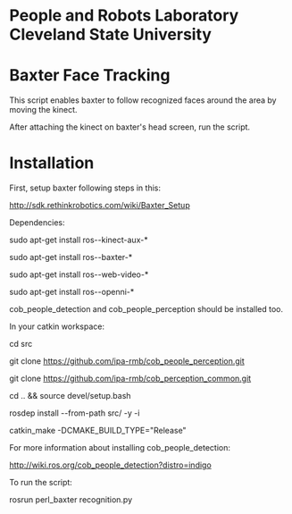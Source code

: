 # People and Robots Laboratory Cleveland State University 

# Baxter Face Tracking

This script enables baxter to follow recognized faces around the area by moving the kinect.

After attaching the kinect on baxter's head screen, run the script.

# Installation

First, setup baxter following steps in this:

http://sdk.rethinkrobotics.com/wiki/Baxter_Setup

Dependencies:

sudo apt-get install ros-<distro>-kinect-aux-*

sudo apt-get install ros-<distro>-baxter-*

sudo apt-get install ros-<distro>-web-video-*

sudo apt-get install ros-<distro>-openni-*


cob_people_detection and cob_people_perception should be installed too.

In your catkin workspace:

cd src

git clone https://github.com/ipa-rmb/cob_people_perception.git

git clone https://github.com/ipa-rmb/cob_perception_common.git

cd .. && source devel/setup.bash

rosdep install --from-path src/ -y -i

catkin_make -DCMAKE_BUILD_TYPE="Release"



For more information about installing cob_people_detection:

http://wiki.ros.org/cob_people_detection?distro=indigo


To run the script:

rosrun perl_baxter recognition.py
